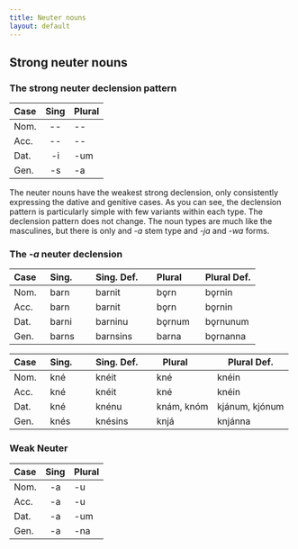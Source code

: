 ```yaml
---
title: Neuter nouns
layout: default
---
```


## Strong neuter nouns

### The strong neuter declension pattern

| Case | Sing | Plural |
|:-----|:----:|:-------|
| Nom. |  --  |  --    |
| Acc. |  --  |  --    |
| Dat. | -i   | -um    | 
| Gen. | -s   |  -a    |

The neuter nouns have the weakest strong declension, only consistently expressing the dative and genitive cases. As you can see, the declension pattern is particularly simple with few variants within each type. The declension pattern does not change. The noun types are much like the masculines, but there is only and _-a_ stem type and _-ja_ and _-wa_ forms. 

### The _-a_ neuter declension

| Case &nbsp; | Sing. &nbsp; &nbsp; &nbsp; | Sing. Def. &nbsp; &nbsp; | Plural &nbsp; &nbsp; &nbsp; | Plural Def. |
|-------------|----------------------------|--------------------------|-----------------------------|-------------|
| Nom.        | barn                       | barnit                   | bǫrn                        | bǫrnin      |
| Acc.        | barn                       | barnit                   | bǫrn                        | bǫrnin      |
| Dat.        | barni                      | barninu                  | bǫrnum                      | bǫrnunum    |
| Gen.        | barns                      | barnsins                 | barna                       | bǫrnanna    |


| Case &nbsp; | Sing. &nbsp; &nbsp; &nbsp; | Sing. Def. &nbsp; &nbsp; | Plural &nbsp; &nbsp; &nbsp; | Plural Def.    |
|-------------|----------------------------|--------------------------|-----------------------------|----------------|
| Nom.        | kné                        | knéit                    | kné                         | knéin          |
| Acc.        | kné                        | knéit                    | kné                         | knéin          |
| Dat.        | kné                        | knénu                    | knám, knóm                  | kjánum, kjónum |
| Gen.        | knés                       | knésins                  | knjá                        | knjánna        |


























### Weak Neuter

| Case | Sing | Plural |
|:-----|:----:|:-------|
| Nom. |  -a  |  -u    |
| Acc. |  -a  | -u     |
| Dat. |  -a  | -um    |
| Gen. |  -a  |  -na   |
















